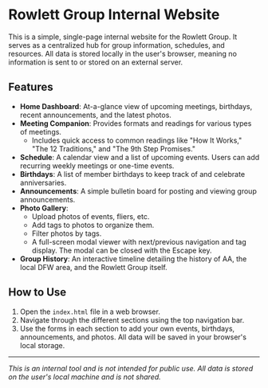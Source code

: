 # Rowlett Group Internal Website

This is a simple, single-page internal website for the Rowlett Group. It serves as a centralized hub for group information, schedules, and resources. All data is stored locally in the user's browser, meaning no information is sent to or stored on an external server.

## Features

*   **Home Dashboard**: At-a-glance view of upcoming meetings, birthdays, recent announcements, and the latest photos.
*   **Meeting Companion**: Provides formats and readings for various types of meetings.
    *   Includes quick access to common readings like "How It Works," "The 12 Traditions," and "The 9th Step Promises."
*   **Schedule**: A calendar view and a list of upcoming events. Users can add recurring weekly meetings or one-time events.
*   **Birthdays**: A list of member birthdays to keep track of and celebrate anniversaries.
*   **Announcements**: A simple bulletin board for posting and viewing group announcements.
*   **Photo Gallery**:
    *   Upload photos of events, fliers, etc.
    *   Add tags to photos to organize them.
    *   Filter photos by tags.
    *   A full-screen modal viewer with next/previous navigation and tag display. The modal can be closed with the Escape key.
*   **Group History**: An interactive timeline detailing the history of AA, the local DFW area, and the Rowlett Group itself.

## How to Use

1.  Open the `index.html` file in a web browser.
2.  Navigate through the different sections using the top navigation bar.
3.  Use the forms in each section to add your own events, birthdays, announcements, and photos. All data will be saved in your browser's local storage.

---
*This is an internal tool and is not intended for public use. All data is stored on the user's local machine and is not shared.*
